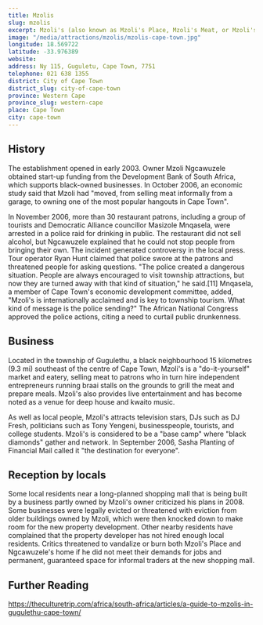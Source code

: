 ```yaml
---
title: Mzolis
slug: mzolis
excerpt: Mzoli's (also known as Mzoli's Place, Mzoli's Meat, or Mzoli's Butchery) is a butchery in Gugulethu, a township on the outskirts of Cape Town, South Africa. Since Mzoli's opened in early 2003, the restaurant has become a popular gathering spot for Cape Town residents and a tourist attraction. Amongst Gugulethu's residents, Mzoli's Place has a reputation for public drunkenness and disrespect for the local community. Mzoli's is named after the founder and owner, Mzoli Ngcawuzele
image: "/media/attractions/mzolis/mzolis-cape-town.jpg"
longitude: 18.569722
latitude: -33.976389
website: 
address: Ny 115, Guguletu, Cape Town, 7751
telephone: 021 638 1355
district: City of Cape Town
district_slug: city-of-cape-town
province: Western Cape
province_slug: western-cape
place: Cape Town
city: cape-town
---
```

## History
The establishment opened in early 2003. Owner Mzoli Ngcawuzele obtained start-up funding from the Development Bank of South Africa, which supports black-owned businesses. In October 2006, an economic study said that Mzoli had "moved, from selling meat informally from a garage, to owning one of the most popular hangouts in Cape Town".

In November 2006, more than 30 restaurant patrons, including a group of tourists and Democratic Alliance councillor Masizole Mnqasela, were arrested in a police raid for drinking in public. The restaurant did not sell alcohol, but Ngcawuzele explained that he could not stop people from bringing their own. The incident generated controversy in the local press. Tour operator Ryan Hunt claimed that police swore at the patrons and threatened people for asking questions. "The police created a dangerous situation. People are always encouraged to visit township attractions, but now they are turned away with that kind of situation," he said.[11] Mnqasela, a member of Cape Town's economic development committee, added, "Mzoli's is internationally acclaimed and is key to township tourism. What kind of message is the police sending?" The African National Congress approved the police actions, citing a need to curtail public drunkenness.

## Business
Located in the township of Gugulethu, a black neighbourhood 15 kilometres (9.3 mi) southeast of the centre of Cape Town, Mzoli's is a "do-it-yourself" market and eatery, selling meat to patrons who in turn hire independent entrepreneurs running braai stalls on the grounds to grill the meat and prepare meals. Mzoli's also provides live entertainment and has become noted as a venue for deep house and kwaito music.

As well as local people, Mzoli's attracts television stars, DJs such as DJ Fresh, politicians such as Tony Yengeni, businesspeople, tourists, and college students. Mzoli's is considered to be a "base camp" where "black diamonds" gather and network. In September 2006, Sasha Planting of Financial Mail called it "the destination for everyone".

## Reception by locals
Some local residents near a long-planned shopping mall that is being built by a business partly owned by Mzoli's owner criticized his plans in 2008. Some businesses were legally evicted or threatened with eviction from older buildings owned by Mzoli, which were then knocked down to make room for the new property development. Other nearby residents have complained that the property developer has not hired enough local residents. Critics threatened to vandalize or burn both Mzoli's Place and Ngcawuzele's home if he did not meet their demands for jobs and permanent, guaranteed space for informal traders at the new shopping mall.

## Further Reading

https://theculturetrip.com/africa/south-africa/articles/a-guide-to-mzolis-in-gugulethu-cape-town/
